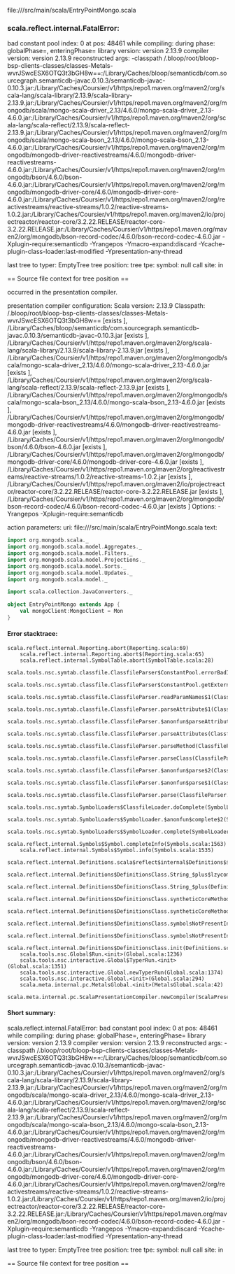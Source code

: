 file://<WORKSPACE>/src/main/scala/EntryPointMongo.scala
### scala.reflect.internal.FatalError: 
  bad constant pool index: 0 at pos: 48461
     while compiling: <no file>
        during phase: globalPhase=<no phase>, enteringPhase=<some phase>
     library version: version 2.13.9
    compiler version: version 2.13.9
  reconstructed args: -classpath <WORKSPACE>/.bloop/root/bloop-bsp-clients-classes/classes-Metals-wvrJSwcESX6OTQ3t3bGH8w==:<HOME>/Library/Caches/bloop/semanticdb/com.sourcegraph.semanticdb-javac.0.10.3/semanticdb-javac-0.10.3.jar:<HOME>/Library/Caches/Coursier/v1/https/repo1.maven.org/maven2/org/scala-lang/scala-library/2.13.9/scala-library-2.13.9.jar:<HOME>/Library/Caches/Coursier/v1/https/repo1.maven.org/maven2/org/mongodb/scala/mongo-scala-driver_2.13/4.6.0/mongo-scala-driver_2.13-4.6.0.jar:<HOME>/Library/Caches/Coursier/v1/https/repo1.maven.org/maven2/org/scala-lang/scala-reflect/2.13.9/scala-reflect-2.13.9.jar:<HOME>/Library/Caches/Coursier/v1/https/repo1.maven.org/maven2/org/mongodb/scala/mongo-scala-bson_2.13/4.6.0/mongo-scala-bson_2.13-4.6.0.jar:<HOME>/Library/Caches/Coursier/v1/https/repo1.maven.org/maven2/org/mongodb/mongodb-driver-reactivestreams/4.6.0/mongodb-driver-reactivestreams-4.6.0.jar:<HOME>/Library/Caches/Coursier/v1/https/repo1.maven.org/maven2/org/mongodb/bson/4.6.0/bson-4.6.0.jar:<HOME>/Library/Caches/Coursier/v1/https/repo1.maven.org/maven2/org/mongodb/mongodb-driver-core/4.6.0/mongodb-driver-core-4.6.0.jar:<HOME>/Library/Caches/Coursier/v1/https/repo1.maven.org/maven2/org/reactivestreams/reactive-streams/1.0.2/reactive-streams-1.0.2.jar:<HOME>/Library/Caches/Coursier/v1/https/repo1.maven.org/maven2/io/projectreactor/reactor-core/3.2.22.RELEASE/reactor-core-3.2.22.RELEASE.jar:<HOME>/Library/Caches/Coursier/v1/https/repo1.maven.org/maven2/org/mongodb/bson-record-codec/4.6.0/bson-record-codec-4.6.0.jar -Xplugin-require:semanticdb -Yrangepos -Ymacro-expand:discard -Ycache-plugin-class-loader:last-modified -Ypresentation-any-thread

  last tree to typer: EmptyTree
       tree position: <unknown>
            tree tpe: <notype>
              symbol: null
           call site: <none> in <none>

== Source file context for tree position ==



occurred in the presentation compiler.

presentation compiler configuration:
Scala version: 2.13.9
Classpath:
<WORKSPACE>/.bloop/root/bloop-bsp-clients-classes/classes-Metals-wvrJSwcESX6OTQ3t3bGH8w== [exists ], <HOME>/Library/Caches/bloop/semanticdb/com.sourcegraph.semanticdb-javac.0.10.3/semanticdb-javac-0.10.3.jar [exists ], <HOME>/Library/Caches/Coursier/v1/https/repo1.maven.org/maven2/org/scala-lang/scala-library/2.13.9/scala-library-2.13.9.jar [exists ], <HOME>/Library/Caches/Coursier/v1/https/repo1.maven.org/maven2/org/mongodb/scala/mongo-scala-driver_2.13/4.6.0/mongo-scala-driver_2.13-4.6.0.jar [exists ], <HOME>/Library/Caches/Coursier/v1/https/repo1.maven.org/maven2/org/scala-lang/scala-reflect/2.13.9/scala-reflect-2.13.9.jar [exists ], <HOME>/Library/Caches/Coursier/v1/https/repo1.maven.org/maven2/org/mongodb/scala/mongo-scala-bson_2.13/4.6.0/mongo-scala-bson_2.13-4.6.0.jar [exists ], <HOME>/Library/Caches/Coursier/v1/https/repo1.maven.org/maven2/org/mongodb/mongodb-driver-reactivestreams/4.6.0/mongodb-driver-reactivestreams-4.6.0.jar [exists ], <HOME>/Library/Caches/Coursier/v1/https/repo1.maven.org/maven2/org/mongodb/bson/4.6.0/bson-4.6.0.jar [exists ], <HOME>/Library/Caches/Coursier/v1/https/repo1.maven.org/maven2/org/mongodb/mongodb-driver-core/4.6.0/mongodb-driver-core-4.6.0.jar [exists ], <HOME>/Library/Caches/Coursier/v1/https/repo1.maven.org/maven2/org/reactivestreams/reactive-streams/1.0.2/reactive-streams-1.0.2.jar [exists ], <HOME>/Library/Caches/Coursier/v1/https/repo1.maven.org/maven2/io/projectreactor/reactor-core/3.2.22.RELEASE/reactor-core-3.2.22.RELEASE.jar [exists ], <HOME>/Library/Caches/Coursier/v1/https/repo1.maven.org/maven2/org/mongodb/bson-record-codec/4.6.0/bson-record-codec-4.6.0.jar [exists ]
Options:
-Yrangepos -Xplugin-require:semanticdb


action parameters:
uri: file://<WORKSPACE>/src/main/scala/EntryPointMongo.scala
text:
```scala
import org.mongodb.scala._
import org.mongodb.scala.model.Aggregates._
import org.mongodb.scala.model.Filters._
import org.mongodb.scala.model.Projections._
import org.mongodb.scala.model.Sorts._
import org.mongodb.scala.model.Updates._
import org.mongodb.scala.model._

import scala.collection.JavaConverters._

object EntryPointMongo extends App {
    val mongoClient:MongoClient = Mon
}

```



#### Error stacktrace:

```
scala.reflect.internal.Reporting.abort(Reporting.scala:69)
	scala.reflect.internal.Reporting.abort$(Reporting.scala:65)
	scala.reflect.internal.SymbolTable.abort(SymbolTable.scala:28)
	scala.tools.nsc.symtab.classfile.ClassfileParser$ConstantPool.errorBadIndex(ClassfileParser.scala:408)
	scala.tools.nsc.symtab.classfile.ClassfileParser$ConstantPool.getExternalName(ClassfileParser.scala:263)
	scala.tools.nsc.symtab.classfile.ClassfileParser.readParamNames$1(ClassfileParser.scala:842)
	scala.tools.nsc.symtab.classfile.ClassfileParser.parseAttribute$1(ClassfileParser.scala:848)
	scala.tools.nsc.symtab.classfile.ClassfileParser.$anonfun$parseAttributes$6(ClassfileParser.scala:925)
	scala.tools.nsc.symtab.classfile.ClassfileParser.parseAttributes(ClassfileParser.scala:1497)
	scala.tools.nsc.symtab.classfile.ClassfileParser.parseMethod(ClassfileParser.scala:625)
	scala.tools.nsc.symtab.classfile.ClassfileParser.parseClass(ClassfileParser.scala:548)
	scala.tools.nsc.symtab.classfile.ClassfileParser.$anonfun$parse$2(ClassfileParser.scala:175)
	scala.tools.nsc.symtab.classfile.ClassfileParser.$anonfun$parse$1(ClassfileParser.scala:160)
	scala.tools.nsc.symtab.classfile.ClassfileParser.parse(ClassfileParser.scala:143)
	scala.tools.nsc.symtab.SymbolLoaders$ClassfileLoader.doComplete(SymbolLoaders.scala:342)
	scala.tools.nsc.symtab.SymbolLoaders$SymbolLoader.$anonfun$complete$2(SymbolLoaders.scala:249)
	scala.tools.nsc.symtab.SymbolLoaders$SymbolLoader.complete(SymbolLoaders.scala:247)
	scala.reflect.internal.Symbols$Symbol.completeInfo(Symbols.scala:1563)
	scala.reflect.internal.Symbols$Symbol.info(Symbols.scala:1535)
	scala.reflect.internal.Definitions.scala$reflect$internal$Definitions$$enterNewMethod(Definitions.scala:48)
	scala.reflect.internal.Definitions$DefinitionsClass.String_$plus$lzycompute(Definitions.scala:1261)
	scala.reflect.internal.Definitions$DefinitionsClass.String_$plus(Definitions.scala:1261)
	scala.reflect.internal.Definitions$DefinitionsClass.syntheticCoreMethods$lzycompute(Definitions.scala:1583)
	scala.reflect.internal.Definitions$DefinitionsClass.syntheticCoreMethods(Definitions.scala:1565)
	scala.reflect.internal.Definitions$DefinitionsClass.symbolsNotPresentInBytecode$lzycompute(Definitions.scala:1596)
	scala.reflect.internal.Definitions$DefinitionsClass.symbolsNotPresentInBytecode(Definitions.scala:1596)
	scala.reflect.internal.Definitions$DefinitionsClass.init(Definitions.scala:1652)
	scala.tools.nsc.Global$Run.<init>(Global.scala:1236)
	scala.tools.nsc.interactive.Global$TyperRun.<init>(Global.scala:1351)
	scala.tools.nsc.interactive.Global.newTyperRun(Global.scala:1374)
	scala.tools.nsc.interactive.Global.<init>(Global.scala:294)
	scala.meta.internal.pc.MetalsGlobal.<init>(MetalsGlobal.scala:42)
	scala.meta.internal.pc.ScalaPresentationCompiler.newCompiler(ScalaPresentationCompiler.scala:514)
```
#### Short summary: 

scala.reflect.internal.FatalError: 
  bad constant pool index: 0 at pos: 48461
     while compiling: <no file>
        during phase: globalPhase=<no phase>, enteringPhase=<some phase>
     library version: version 2.13.9
    compiler version: version 2.13.9
  reconstructed args: -classpath <WORKSPACE>/.bloop/root/bloop-bsp-clients-classes/classes-Metals-wvrJSwcESX6OTQ3t3bGH8w==:<HOME>/Library/Caches/bloop/semanticdb/com.sourcegraph.semanticdb-javac.0.10.3/semanticdb-javac-0.10.3.jar:<HOME>/Library/Caches/Coursier/v1/https/repo1.maven.org/maven2/org/scala-lang/scala-library/2.13.9/scala-library-2.13.9.jar:<HOME>/Library/Caches/Coursier/v1/https/repo1.maven.org/maven2/org/mongodb/scala/mongo-scala-driver_2.13/4.6.0/mongo-scala-driver_2.13-4.6.0.jar:<HOME>/Library/Caches/Coursier/v1/https/repo1.maven.org/maven2/org/scala-lang/scala-reflect/2.13.9/scala-reflect-2.13.9.jar:<HOME>/Library/Caches/Coursier/v1/https/repo1.maven.org/maven2/org/mongodb/scala/mongo-scala-bson_2.13/4.6.0/mongo-scala-bson_2.13-4.6.0.jar:<HOME>/Library/Caches/Coursier/v1/https/repo1.maven.org/maven2/org/mongodb/mongodb-driver-reactivestreams/4.6.0/mongodb-driver-reactivestreams-4.6.0.jar:<HOME>/Library/Caches/Coursier/v1/https/repo1.maven.org/maven2/org/mongodb/bson/4.6.0/bson-4.6.0.jar:<HOME>/Library/Caches/Coursier/v1/https/repo1.maven.org/maven2/org/mongodb/mongodb-driver-core/4.6.0/mongodb-driver-core-4.6.0.jar:<HOME>/Library/Caches/Coursier/v1/https/repo1.maven.org/maven2/org/reactivestreams/reactive-streams/1.0.2/reactive-streams-1.0.2.jar:<HOME>/Library/Caches/Coursier/v1/https/repo1.maven.org/maven2/io/projectreactor/reactor-core/3.2.22.RELEASE/reactor-core-3.2.22.RELEASE.jar:<HOME>/Library/Caches/Coursier/v1/https/repo1.maven.org/maven2/org/mongodb/bson-record-codec/4.6.0/bson-record-codec-4.6.0.jar -Xplugin-require:semanticdb -Yrangepos -Ymacro-expand:discard -Ycache-plugin-class-loader:last-modified -Ypresentation-any-thread

  last tree to typer: EmptyTree
       tree position: <unknown>
            tree tpe: <notype>
              symbol: null
           call site: <none> in <none>

== Source file context for tree position ==

